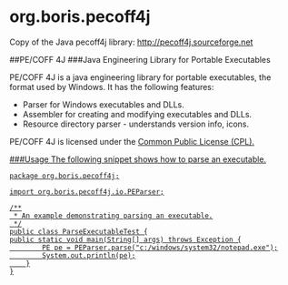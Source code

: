 # org.boris.pecoff4j
Copy of the Java pecoff4j library: http://pecoff4j.sourceforge.net

##PE/COFF 4J
###Java Engineering Library for Portable Executables

PE/COFF 4J is a java engineering library for portable executables, the format used by Windows. It has the following features:
* Parser for Windows executables and DLLs.
* Assembler for creating and modifying executables and DLLs.
* Resource directory parser - understands version info, icons.

PE/COFF 4J is licensed under the <a href="http://www.eclipse.org/legal/cpl-v10.html">Common Public License (CPL).

###Usage
The following snippet shows how to parse an executable.

    package org.boris.pecoff4j;
    
    import org.boris.pecoff4j.io.PEParser;
    
    /**
     * An example demonstrating parsing an executable.
     */
    public class ParseExecutableTest {
    public static void main(String[] args) throws Exception {
            PE pe = PEParser.parse("c:/windows/system32/notepad.exe");
            System.out.println(pe);
        }
    }
